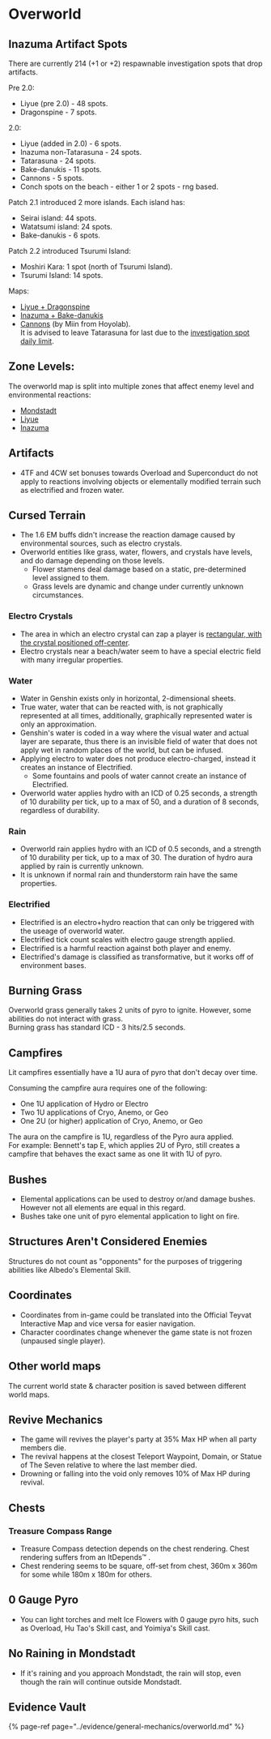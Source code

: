 # Overworld

## Inazuma Artifact Spots
There are currently 214 (+1 or +2) respawnable investigation spots that drop artifacts.  

Pre 2.0:
* Liyue (pre 2.0) - 48 spots.
* Dragonspine - 7 spots.  

2.0:
* Liyue (added in 2.0) - 6 spots.
* Inazuma non-Tatarasuna - 24 spots.
* Tatarasuna - 24 spots.
* Bake-danukis - 11 spots.
* Cannons - 5 spots.
* Conch spots on the beach - either 1 or 2 spots - rng based.  

Patch 2.1 introduced 2 more islands. Each island has:
* Seirai island: 44 spots.
* Watatsumi island: 24 spots.
* Bake-danukis - 6 spots.    

Patch 2.2 introduced Tsurumi Island:
* Moshiri Kara: 1 spot (north of Tsurumi Island).
* Tsurumi Island: 14 spots.  

Maps:
* [Liyue + Dragonspine](https://raw.githubusercontent.com/mcpie87/gi-artifacts/master/liyue.jpg)
* [Inazuma + Bake-danukis](https://raw.githubusercontent.com/mcpie87/gi-artifacts/master/inazuma.jpg)
* [Cannons](https://raw.githubusercontent.com/mcpie87/gi-artifacts/master/cannon-guide.jpg) (by Miin from Hoyolab).  
It is advised to leave Tatarasuna for last due to the [investigation spot daily limit](../general-mechanics/resources-and-efficiency.md#overworld-farming).

## Zone Levels:

The overworld map is split into multiple zones that affect enemy level and environmental reactions:  
* [Mondstadt](https://i.imgur.com/E0oN0B6.jpg)  
* [Liyue](https://imgur.com/a/8KAMXuE)  
* [Inazuma](https://imgur.com/a/Qmhh5Po)  

## Artifacts

- 4TF and 4CW set bonuses towards Overload and Superconduct do not apply to reactions involving objects or elementally modified terrain such as electrified and frozen water.

## Cursed Terrain 

- The 1.6 EM buffs didn't increase the reaction damage caused by environmental sources, such as electro crystals.
- Overworld entities like grass, water, flowers, and crystals have levels, and do damage depending on those levels.
  - Flower stamens deal damage based on a static, pre-determined level assigned to them.
  - Grass levels are dynamic and change under currently unknown circumstances.

### Electro Crystals

- The area in which an electro crystal can zap a player is [rectangular, with the crystal positioned off-center](./overworld.md#electro-crystal-range).
- Electro crystals near a beach/water seem to have a special electric field with many irregular properties.

### Water

- Water in Genshin exists only in horizontal, 2-dimensional sheets.
- True water, water that can be reacted with, is not graphically represented at all times, additionally, graphically represented water is only an approximation.
- Genshin's water is coded in a way where the visual water and actual layer are separate, thus there is an invisible field of water that does not apply wet in random places of the world, but can be infused.
- Applying electro to water does not produce electro-charged, instead it creates an instance of Electrified.  
  - Some fountains and pools of water cannot create an instance of Electrified.
- Overworld water applies hydro with an ICD of 0.25 seconds, a strength of 10 durability per tick, up to a max of 50, and a duration of 8 seconds, regardless of durability.

### Rain  

- Overworld rain applies hydro with an ICD of 0.5 seconds, and a strength of 10 durability per tick, up to a max of 30. The duration of hydro aura applied by rain is currently unknown.  
- It is unknown if normal rain and thunderstorm rain have the same properties.  

### Electrified  

- Electrified is an electro+hydro reaction that can only be triggered with the useage of overworld water.  
- Electrified tick count scales with electro gauge strength applied.  
- Electrified is a harmful reaction against both player and enemy.  
- Electrified's damage is classified as transformative, but it works off of environment bases.  

## Burning Grass
Overworld grass generally takes 2 units of pyro to ignite. However, some abilities do not interact with grass.\
Burning grass has standard ICD - 3 hits/2.5 seconds. 

## Campfires
Lit campfires essentially have a 1U aura of pyro  that don't decay over time.

Consuming the campfire aura requires one of the following:
* One 1U application of Hydro or Electro
* Two 1U applications of Cryo, Anemo, or Geo
* One 2U (or higher) application of Cryo, Anemo, or Geo

The aura on the campfire is 1U, regardless of the Pyro aura applied.  
For example: Bennett's tap E, which applies 2U of Pyro, still creates a campfire that behaves the exact same as one lit with 1U of pyro.

## Bushes
* Elemental applications can be used to destroy or/and damage bushes. However not all elements are equal in this regard.
* Bushes take one unit of pyro elemental application to light on fire.

## Structures Aren't Considered Enemies

Structures do not count as "opponents" for the purposes of triggering abilities like Albedo's Elemental Skill.

## Coordinates

* Coordinates from in-game could be translated into the Official Teyvat Interactive Map and vice versa for easier navigation.
* Character coordinates change whenever the game state is not frozen (unpaused single player).

## Other world maps  
The current world state & character position is saved between different world maps.  

## Revive Mechanics  

* The game will revives the player's party at 35% Max HP when all party members die.
* The revival happens at the closest Teleport Waypoint, Domain, or Statue of The Seven relative to where the last member died.
* Drowning or falling into the void only removes 10% of Max HP during revival.

## Chests

### Treasure Compass Range

* Treasure Compass detection depends on the chest rendering. Chest rendering suffers from an ItDepends™ .
* Chest rendering seems to be square, off-set from chest, 360m x 360m for some while 180m x 180m for others.

## 0 Gauge Pyro
* You can light torches and melt Ice Flowers with 0 gauge pyro hits, such as Overload, Hu Tao's Skill cast, and Yoimiya's Skill cast.

## No Raining in Mondstadt
* If it's raining and you approach Mondstadt, the rain will stop, even though the rain will continue outside Mondstadt.


## Evidence Vault

{% page-ref page="../evidence/general-mechanics/overworld.md" %}
